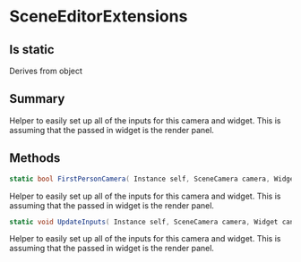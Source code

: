 # SceneEditorExtensions

## Is static
Derives from object

## Summary

Helper to easily set up all of the inputs for this camera and widget. This is assuming
that the passed in widget is the render panel.
## Methods

```c#
static bool FirstPersonCamera( Instance self, SceneCamera camera, Widget canvas) 
```
Helper to easily set up all of the inputs for this camera and widget. This is assuming
that the passed in widget is the render panel.
```c#
static void UpdateInputs( Instance self, SceneCamera camera, Widget canvas = null) 
```
Helper to easily set up all of the inputs for this camera and widget. This is assuming
that the passed in widget is the render panel.
